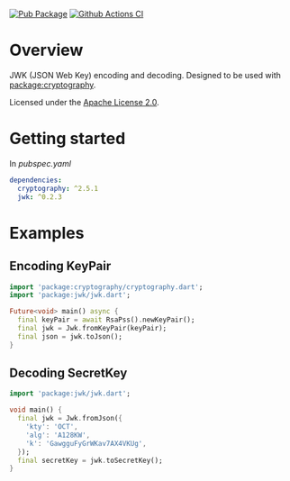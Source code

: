 [![Pub Package](https://img.shields.io/pub/v/jwk.svg)](https://pub.dev/packages/jwk)
[![Github Actions CI](https://github.com/dint-dev/cryptography/workflows/Dart%20CI/badge.svg)](https://github.com/dint-dev/cryptography/actions?query=workflow%3A%22Dart+CI%22)

# Overview
JWK (JSON Web Key) encoding and decoding. Designed to be used with
[package:cryptography](https://pub.dev/packages/cryptography).

Licensed under the [Apache License 2.0](LICENSE).

# Getting started
In _pubspec.yaml_
```yaml
dependencies:
  cryptography: ^2.5.1
  jwk: ^0.2.3
```

# Examples
## Encoding KeyPair
```dart
import 'package:cryptography/cryptography.dart';
import 'package:jwk/jwk.dart';

Future<void> main() async {
  final keyPair = await RsaPss().newKeyPair();
  final jwk = Jwk.fromKeyPair(keyPair);
  final json = jwk.toJson();
}
```

## Decoding SecretKey
```dart
import 'package:jwk/jwk.dart';

void main() {
  final jwk = Jwk.fromJson({
    'kty': 'OCT',
    'alg': 'A128KW',
    'k': 'GawgguFyGrWKav7AX4VKUg',
  });
  final secretKey = jwk.toSecretKey();
}
```
